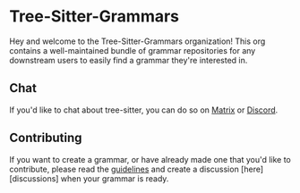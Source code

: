# Tree-Sitter-Grammars

Hey and welcome to the Tree-Sitter-Grammars organization! This org contains a
well-maintained bundle of grammar repositories for any downstream users to easily
find a grammar they're interested in.

## Chat

If you'd like to chat about tree-sitter, you can do so on [Matrix] or [Discord].

## Contributing

If you want to create a grammar, or have already made one that you'd like to contribute,
please read the [guidelines] and create a discussion [here][discussions] when your grammar is ready.

[Matrix]: https://matrix.to/#/#tree-sitter-chat:matrix.org
[Discord]: https://discord.gg/w7nTvsVJhm
[guidelines]: https://github.com/tree-sitter-grammars/.github/blob/main/CONTRIBUTING.md
[issues]: https://github.com/tree-sitter-grammars/.github/discussions/new?category=transfer

